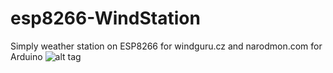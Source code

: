 # esp8266-WindStation
Simply weather station on ESP8266 for windguru.cz and narodmon.com for Arduino
![alt tag](https://github.com/zpukr/esp8266-WindStation/blob/master/windstation.jpg)
